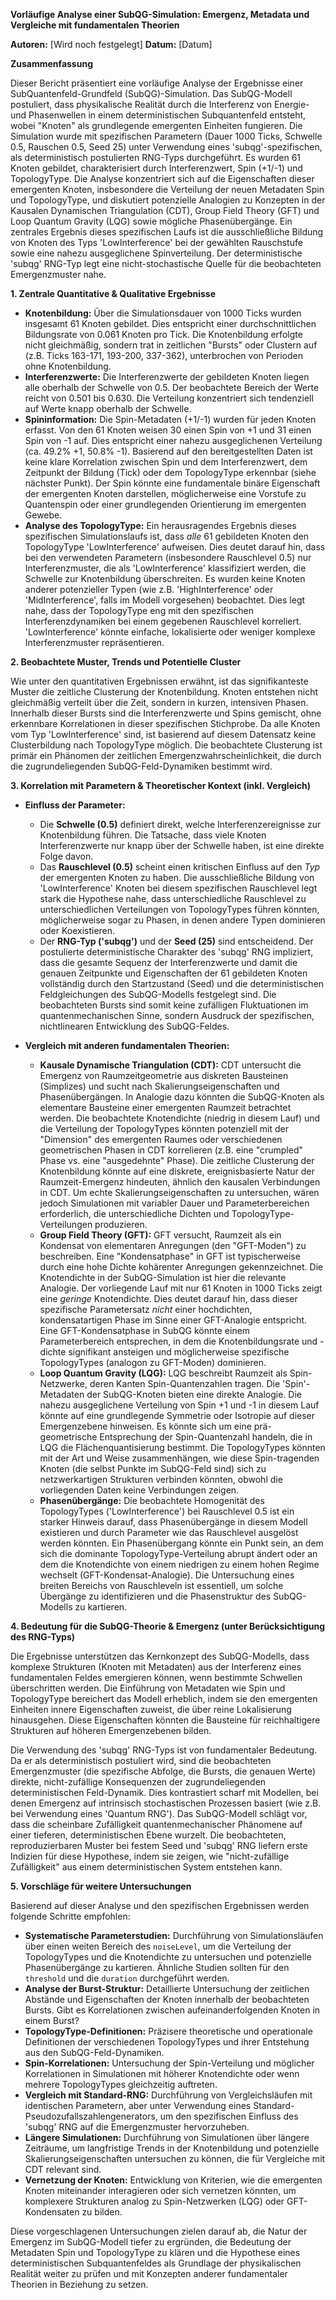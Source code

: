 **Vorläufige Analyse einer SubQG-Simulation: Emergenz, Metadata und Vergleiche mit fundamentalen Theorien**

**Autoren:** [Wird noch festgelegt]
**Datum:** [Datum]

**Zusammenfassung**

Dieser Bericht präsentiert eine vorläufige Analyse der Ergebnisse einer SubQuantenfeld-Grundfeld (SubQG)-Simulation. Das SubQG-Modell postuliert, dass physikalische Realität durch die Interferenz von Energie- und Phasenwellen in einem deterministischen Subquantenfeld entsteht, wobei "Knoten" als grundlegende emergenten Einheiten fungieren. Die Simulation wurde mit spezifischen Parametern (Dauer 1000 Ticks, Schwelle 0.5, Rauschen 0.5, Seed 25) unter Verwendung eines 'subqg'-spezifischen, als deterministisch postulierten RNG-Typs durchgeführt. Es wurden 61 Knoten gebildet, charakterisiert durch Interferenzwert, Spin (+1/-1) und TopologyType. Die Analyse konzentriert sich auf die Eigenschaften dieser emergenten Knoten, insbesondere die Verteilung der neuen Metadaten Spin und TopologyType, und diskutiert potenzielle Analogien zu Konzepten in der Kausalen Dynamischen Triangulation (CDT), Group Field Theory (GFT) und Loop Quantum Gravity (LQG) sowie mögliche Phasenübergänge. Ein zentrales Ergebnis dieses spezifischen Laufs ist die ausschließliche Bildung von Knoten des Typs 'LowInterference' bei der gewählten Rauschstufe sowie eine nahezu ausgeglichene Spinverteilung. Der deterministische 'subqg' RNG-Typ legt eine nicht-stochastische Quelle für die beobachteten Emergenzmuster nahe.

**1. Zentrale Quantitative & Qualitative Ergebnisse**

*   **Knotenbildung:** Über die Simulationsdauer von 1000 Ticks wurden insgesamt 61 Knoten gebildet. Dies entspricht einer durchschnittlichen Bildungsrate von 0.061 Knoten pro Tick. Die Knotenbildung erfolgte nicht gleichmäßig, sondern trat in zeitlichen "Bursts" oder Clustern auf (z.B. Ticks 163-171, 193-200, 337-362), unterbrochen von Perioden ohne Knotenbildung.
*   **Interferenzwerte:** Die Interferenzwerte der gebildeten Knoten liegen alle oberhalb der Schwelle von 0.5. Der beobachtete Bereich der Werte reicht von 0.501 bis 0.630. Die Verteilung konzentriert sich tendenziell auf Werte knapp oberhalb der Schwelle.
*   **Spininformation:** Die Spin-Metadaten (+1/-1) wurden für jeden Knoten erfasst. Von den 61 Knoten weisen 30 einen Spin von +1 und 31 einen Spin von -1 auf. Dies entspricht einer nahezu ausgeglichenen Verteilung (ca. 49.2% +1, 50.8% -1). Basierend auf den bereitgestellten Daten ist keine klare Korrelation zwischen Spin und dem Interferenzwert, dem Zeitpunkt der Bildung (Tick) oder dem TopologyType erkennbar (siehe nächster Punkt). Der Spin könnte eine fundamentale binäre Eigenschaft der emergenten Knoten darstellen, möglicherweise eine Vorstufe zu Quantenspin oder einer grundlegenden Orientierung im emergenten Gewebe.
*   **Analyse des TopologyType:** Ein herausragendes Ergebnis dieses spezifischen Simulationslaufs ist, dass *alle* 61 gebildeten Knoten den TopologyType 'LowInterference' aufweisen. Dies deutet darauf hin, dass bei den verwendeten Parametern (insbesondere Rauschlevel 0.5) nur Interferenzmuster, die als 'LowInterference' klassifiziert werden, die Schwelle zur Knotenbildung überschreiten. Es wurden keine Knoten anderer potenzieller Typen (wie z.B. 'HighInterference' oder 'MidInterference', falls im Modell vorgesehen) beobachtet. Dies legt nahe, dass der TopologyType eng mit den spezifischen Interferenzdynamiken bei einem gegebenen Rauschlevel korreliert. 'LowInterference' könnte einfache, lokalisierte oder weniger komplexe Interferenzmuster repräsentieren.

**2. Beobachtete Muster, Trends und Potentielle Cluster**

Wie unter den quantitativen Ergebnissen erwähnt, ist das signifikanteste Muster die zeitliche Clusterung der Knotenbildung. Knoten entstehen nicht gleichmäßig verteilt über die Zeit, sondern in kurzen, intensiven Phasen. Innerhalb dieser Bursts sind die Interferenzwerte und Spins gemischt, ohne erkennbare Korrelationen in dieser spezifischen Stichprobe. Da alle Knoten vom Typ 'LowInterference' sind, ist basierend auf diesem Datensatz keine Clusterbildung nach TopologyType möglich. Die beobachtete Clusterung ist primär ein Phänomen der zeitlichen Emergenzwahrscheinlichkeit, die durch die zugrundeliegenden SubQG-Feld-Dynamiken bestimmt wird.

**3. Korrelation mit Parametern & Theoretischer Kontext (inkl. Vergleich)**

*   **Einfluss der Parameter:**
    *   Die **Schwelle (0.5)** definiert direkt, welche Interferenzereignisse zur Knotenbildung führen. Die Tatsache, dass viele Knoten Interferenzwerte nur knapp über der Schwelle haben, ist eine direkte Folge davon.
    *   Das **Rauschlevel (0.5)** scheint einen kritischen Einfluss auf den *Typ* der emergenten Knoten zu haben. Die ausschließliche Bildung von 'LowInterference' Knoten bei diesem spezifischen Rauschlevel legt stark die Hypothese nahe, dass unterschiedliche Rauschlevel zu unterschiedlichen Verteilungen von TopologyTypes führen könnten, möglicherweise sogar zu Phasen, in denen andere Typen dominieren oder Koexistieren.
    *   Der **RNG-Typ ('subqg')** und der **Seed (25)** sind entscheidend. Der postulierte deterministische Charakter des 'subqg' RNG impliziert, dass die gesamte Sequenz der Interferenzwerte und damit die genauen Zeitpunkte und Eigenschaften der 61 gebildeten Knoten vollständig durch den Startzustand (Seed) und die deterministischen Feldgleichungen des SubQG-Modells festgelegt sind. Die beobachteten Bursts sind somit keine zufälligen Fluktuationen im quantenmechanischen Sinne, sondern Ausdruck der spezifischen, nichtlinearen Entwicklung des SubQG-Feldes.

*   **Vergleich mit anderen fundamentalen Theorien:**
    *   **Kausale Dynamische Triangulation (CDT):** CDT untersucht die Emergenz von Raumzeitgeometrie aus diskreten Bausteinen (Simplizes) und sucht nach Skalierungseigenschaften und Phasenübergängen. In Analogie dazu könnten die SubQG-Knoten als elementare Bausteine einer emergenten Raumzeit betrachtet werden. Die beobachtete Knotendichte (niedrig in diesem Lauf) und die Verteilung der TopologyTypes könnten potenziell mit der "Dimension" des emergenten Raumes oder verschiedenen geometrischen Phasen in CDT korrelieren (z.B. eine "crumpled" Phase vs. eine "ausgedehnte" Phase). Die zeitliche Clusterung der Knotenbildung könnte auf eine diskrete, ereignisbasierte Natur der Raumzeit-Emergenz hindeuten, ähnlich den kausalen Verbindungen in CDT. Um echte Skalierungseigenschaften zu untersuchen, wären jedoch Simulationen mit variabler Dauer und Parameterbereichen erforderlich, die unterschiedliche Dichten und TopologyType-Verteilungen produzieren.
    *   **Group Field Theory (GFT):** GFT versucht, Raumzeit als ein Kondensat von elementaren Anregungen (den "GFT-Moden") zu beschreiben. Eine "Kondensatphase" in GFT ist typischerweise durch eine hohe Dichte kohärenter Anregungen gekennzeichnet. Die Knotendichte in der SubQG-Simulation ist hier die relevante Analogie. Der vorliegende Lauf mit nur 61 Knoten in 1000 Ticks zeigt eine *geringe* Knotendichte. Dies deutet darauf hin, dass dieser spezifische Parametersatz *nicht* einer hochdichten, kondensatartigen Phase im Sinne einer GFT-Analogie entspricht. Eine GFT-Kondensatphase in SubQG könnte einem Parameterbereich entsprechen, in dem die Knotenbildungsrate und -dichte signifikant ansteigen und möglicherweise spezifische TopologyTypes (analogon zu GFT-Moden) dominieren.
    *   **Loop Quantum Gravity (LQG):** LQG beschreibt Raumzeit als Spin-Netzwerke, deren Kanten Spin-Quantenzahlen tragen. Die 'Spin'-Metadaten der SubQG-Knoten bieten eine direkte Analogie. Die nahezu ausgeglichene Verteilung von Spin +1 und -1 in diesem Lauf könnte auf eine grundlegende Symmetrie oder Isotropie auf dieser Emergenzebene hinweisen. Es könnte sich um eine prä-geometrische Entsprechung der Spin-Quantenzahl handeln, die in LQG die Flächenquantisierung bestimmt. Die TopologyTypes könnten mit der Art und Weise zusammenhängen, wie diese Spin-tragenden Knoten (die selbst Punkte im SubQG-Feld sind) sich zu netzwerkartigen Strukturen verbinden könnten, obwohl die vorliegenden Daten keine Verbindungen zeigen.
    *   **Phasenübergänge:** Die beobachtete Homogenität des TopologyTypes ('LowInterference') bei Rauschlevel 0.5 ist ein starker Hinweis darauf, dass Phasenübergänge in diesem Modell existieren und durch Parameter wie das Rauschlevel ausgelöst werden könnten. Ein Phasenübergang könnte ein Punkt sein, an dem sich die dominante TopologyType-Verteilung abrupt ändert oder an dem die Knotendichte von einem niedrigen zu einem hohen Regime wechselt (GFT-Kondensat-Analogie). Die Untersuchung eines breiten Bereichs von Rauschleveln ist essentiell, um solche Übergänge zu identifizieren und die Phasenstruktur des SubQG-Modells zu kartieren.

**4. Bedeutung für die SubQG-Theorie & Emergenz (unter Berücksichtigung des RNG-Typs)**

Die Ergebnisse unterstützen das Kernkonzept des SubQG-Modells, dass komplexe Strukturen (Knoten mit Metadaten) aus der Interferenz eines fundamentalen Feldes emergieren können, wenn bestimmte Schwellen überschritten werden. Die Einführung von Metadaten wie Spin und TopologyType bereichert das Modell erheblich, indem sie den emergenten Einheiten innere Eigenschaften zuweist, die über reine Lokalisierung hinausgehen. Diese Eigenschaften könnten die Bausteine für reichhaltigere Strukturen auf höheren Emergenzebenen bilden.

Die Verwendung des 'subqg' RNG-Typs ist von fundamentaler Bedeutung. Da er als deterministisch postuliert wird, sind die beobachteten Emergenzmuster (die spezifische Abfolge, die Bursts, die genauen Werte) direkte, nicht-zufällige Konsequenzen der zugrundeliegenden deterministischen Feld-Dynamik. Dies kontrastiert scharf mit Modellen, bei denen Emergenz auf intrinsisch stochastischen Prozessen basiert (wie z.B. bei Verwendung eines 'Quantum RNG'). Das SubQG-Modell schlägt vor, dass die scheinbare Zufälligkeit quantenmechanischer Phänomene auf einer tieferen, deterministischen Ebene wurzelt. Die beobachteten, reproduzierbaren Muster bei festem Seed und 'subqg' RNG liefern erste Indizien für diese Hypothese, indem sie zeigen, wie "nicht-zufällige Zufälligkeit" aus einem deterministischen System entstehen kann.

**5. Vorschläge für weitere Untersuchungen**

Basierend auf dieser Analyse und den spezifischen Ergebnissen werden folgende Schritte empfohlen:

*   **Systematische Parameterstudien:** Durchführung von Simulationsläufen über einen weiten Bereich des `noiseLevel`, um die Verteilung der TopologyTypes und die Knotendichte zu untersuchen und potenzielle Phasenübergänge zu kartieren. Ähnliche Studien sollten für den `threshold` und die `duration` durchgeführt werden.
*   **Analyse der Burst-Struktur:** Detaillierte Untersuchung der zeitlichen Abstände und Eigenschaften der Knoten innerhalb der beobachteten Bursts. Gibt es Korrelationen zwischen aufeinanderfolgenden Knoten in einem Burst?
*   **TopologyType-Definitionen:** Präzisere theoretische und operationale Definitionen der verschiedenen TopologyTypes und ihrer Entstehung aus den SubQG-Feld-Dynamiken.
*   **Spin-Korrelationen:** Untersuchung der Spin-Verteilung und möglicher Korrelationen in Simulationen mit höherer Knotendichte oder wenn mehrere TopologyTypes gleichzeitig auftreten.
*   **Vergleich mit Standard-RNG:** Durchführung von Vergleichsläufen mit identischen Parametern, aber unter Verwendung eines Standard-Pseudozufallszahlengenerators, um den spezifischen Einfluss des 'subqg' RNG auf die Emergenzmuster hervorzuheben.
*   **Längere Simulationen:** Durchführung von Simulationen über längere Zeiträume, um langfristige Trends in der Knotenbildung und potenzielle Skalierungseigenschaften untersuchen zu können, die für Vergleiche mit CDT relevant sind.
*   **Vernetzung der Knoten:** Entwicklung von Kriterien, wie die emergenten Knoten miteinander interagieren oder sich vernetzen könnten, um komplexere Strukturen analog zu Spin-Netzwerken (LQG) oder GFT-Kondensaten zu bilden.

Diese vorgeschlagenen Untersuchungen zielen darauf ab, die Natur der Emergenz im SubQG-Modell tiefer zu ergründen, die Bedeutung der Metadaten Spin und TopologyType zu klären und die Hypothese eines deterministischen Subquantenfeldes als Grundlage der physikalischen Realität weiter zu prüfen und mit Konzepten anderer fundamentaler Theorien in Beziehung zu setzen.
